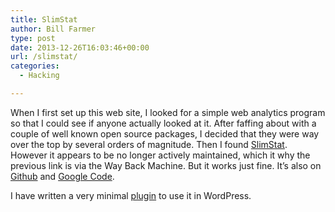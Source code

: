 ```yaml
---
title: SlimStat
author: Bill Farmer
type: post
date: 2013-12-26T16:03:46+00:00
url: /slimstat/
categories:
  - Hacking

---
```

When I first set up this web site, I looked for a simple web analytics program so that I could see if anyone actually looked at it. After faffing about with a couple of well known open source packages, I decided that they were way over the top by several orders of magnitude. Then I found [SlimStat][1]. However it appears to be no longer actively maintained, which it why the previous link is via the Way Back Machine. But it works just fine. It&#8217;s also on [Github][2] and [Google Code][3].

I have written a very minimal [plugin][4] to use it in WordPress.

 [1]: https://web.archive.org/web/20120920012925/http://slimstat.net
 [2]: https://github.com/stephenwettone/slimstat
 [3]: http://code.google.com/p/slimstat
 [4]: https://github.com/billthefarmer/wordpress-slimstat
